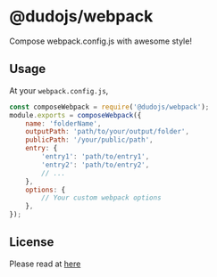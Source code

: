 # @dudojs/webpack

Compose webpack.config.js with awesome style!

## Usage

At your `webpack.config.js`,

```javascript
const composeWebpack = require('@dudojs/webpack');
module.exports = composeWebpack({
    name: 'folderName',
    outputPath: 'path/to/your/output/folder',
    publicPath: '/your/public/path',
    entry: {
        'entry1': 'path/to/entry1',
        'entry2': 'path/to/entry2',
        // ...
    },
    options: {
        // Your custom webpack options
    },
});
```

## License

Please read at [here](./LICENSE.md)

